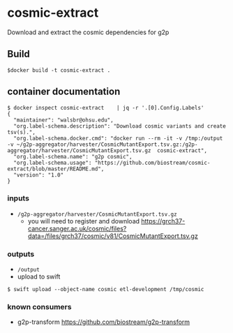 # cosmic-extract

Download and extract the cosmic dependencies for g2p



## Build

```
$docker build -t cosmic-extract .
```


## container documentation

```
$ docker inspect cosmic-extract    | jq -r '.[0].Config.Labels'
{
  "maintainer": "walsbr@ohsu.edu",
  "org.label-schema.description": "Download cosmic variants and create tsv(s).",
  "org.label-schema.docker.cmd": "docker run --rm -it -v /tmp:/output -v ~/g2p-aggregator/harvester/CosmicMutantExport.tsv.gz:/g2p-aggregator/harvester/CosmicMutantExport.tsv.gz  cosmic-extract",
  "org.label-schema.name": "g2p cosmic",
  "org.label-schema.usage": "https://github.com/biostream/cosmic-extract/blob/master/README.md",
  "version": "1.0"
}
```

### inputs

* `/g2p-aggregator/harvester/CosmicMutantExport.tsv.gz`
  * you will need to register and download https://grch37-cancer.sanger.ac.uk/cosmic/files?data=/files/grch37/cosmic/v81/CosmicMutantExport.tsv.gz


### outputs

* `/output`
* upload to swift

```
$ swift upload --object-name cosmic etl-development /tmp/cosmic
```

### known consumers

* g2p-transform https://github.com/biostream/g2p-transform

